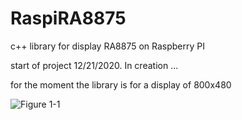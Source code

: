 # RaspiRA8875
c++ library for display RA8875 on Raspberry PI

start of project 12/21/2020.
In creation ...

for the moment the library is for a display of 800x480

![Figure 1-1](/home/nymph/20201227_163552.png "Figure 1-1")
